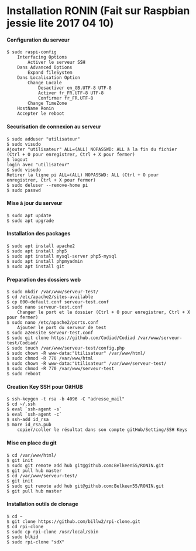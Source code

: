 Installation RONIN (Fait sur Raspbian jessie lite 2017 04 10) 
==
#### Configuration du serveur
	$ sudo raspi-config 
		Interfacing Options
			Activer le serveur SSH 
		Dans Advanced Options 
			Expand fileSystem 
		Dans Localisation Option 
			Change Locale 
				Desactiver en_GB.UTF-8 UTF-8 
				Activer fr_FR.UTF-8 UTF-8 
				Confirmer fr_FR.UTF-8 
			Change TimeZone 
		HostName Ronin 
		Accepter le reboot 

#### Securisation de connexion au serveur
	$ sudo adduser "utilisateur" 
	$ sudo visudo 
	Ajouter "utilisateur" ALL=(ALL) NOPASSWD: ALL à la fin du fichier (Ctrl + O pour enregistrer, Ctrl + X pour fermer) 
	$ logout 
	login avec "utilisateur" 
	$ sudo visudo 
	Retirer la ligne pi ALL=(ALL) NOPASSWD: ALL (Ctrl + O pour enregistrer, Ctrl + X pour fermer) 
	$ sudo deluser --remove-home pi 
	$ sudo passwd 
	
#### Mise à jour du serveur
	$ sudo apt update 
	$ sudo apt upgrade 
	
#### Installation des packages
	$ sudo apt install apache2 
	$ sudo apt install php5 
	$ sudo apt install mysql-server php5-mysql 
	$ sudo apt install phpmyadmin 
	$ sudo apt install git 

#### Preparation des dossiers web
	$ sudo mkdir /var/www/serveur-test/ 
	$ cd /etc/apache2/sites-available 
	$ cp 000-default.conf serveur-test.conf 
	$ sudo nano serveur-test.conf 
		Changer le port et le dossier (Ctrl + O pour enregistrer, Ctrl + X pour fermer) 
	$ sudo nano /etc/apache2/ports.conf 
		Ajouter le port du serveur de test
	$ sudo a2ensite serveur-test.conf 
	$ sudo git clone https://github.com/Codiad/Codiad /var/www/serveur-test/Codiad/
	$ sudo touch /var/www/serveur-test/config.php 
	$ sudo chown -R www-data:"Utilisateur" /var/www/html/ 
	$ sudo chmod -R 770 /var/www/html 
	$ sudo chown -R www-data:"Utilisateur" /var/www/serveur-test/ 
	$ sudo chmod -R 770 /var/www/serveur-test 
	$ sudo reboot 
	
#### Creation Key SSH pour GitHUB
	$ ssh-keygen -t rsa -b 4096 -C "adresse_mail" 
	$ cd ~/.ssh 
	$ eval `ssh-agent -s` 
	$ eval `ssh-agent -c` 
	$ ssh-add id_rsa 
	$ more id_rsa.pub 
		copier/coller le résultat dans son compte gitHub/Setting/SSH Keys

#### Mise en place du git
	$ cd /var/www/html/ 
	$ git init 
	$ sudo git remote add hub git@github.com:Belkeen55/RONIN.git 
	$ git pull hub master 
	$ cd /var/www/serveur-test/ 
	$ git init 
	$ sudo git remote add hub git@github.com:Belkeen55/RONIN.git 
	$ git pull hub master 
	
	
#### Installation outils de clonage
	$ cd ~
	$ git clone https://github.com/billw2/rpi-clone.git 
	$ cd rpi-clone 
	$ sudo cp rpi-clone /usr/local/sbin 
	$ sudo blkid 
	$ sudo rpi-clone "sdX" 
